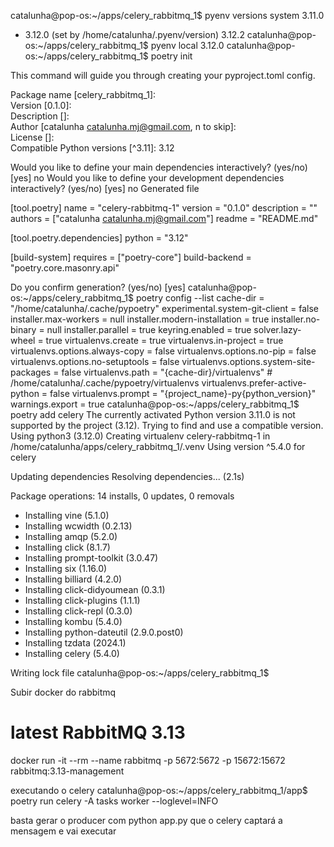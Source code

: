 catalunha@pop-os:~/apps/celery_rabbitmq_1$ pyenv versions
  system
  3.11.0
* 3.12.0 (set by /home/catalunha/.pyenv/version)
  3.12.2
catalunha@pop-os:~/apps/celery_rabbitmq_1$ pyenv local 3.12.0
catalunha@pop-os:~/apps/celery_rabbitmq_1$ poetry init

This command will guide you through creating your pyproject.toml config.

Package name [celery_rabbitmq_1]:  
Version [0.1.0]:  
Description []:  
Author [catalunha <catalunha.mj@gmail.com>, n to skip]:  
License []:  
Compatible Python versions [^3.11]:  3.12

Would you like to define your main dependencies interactively? (yes/no) [yes] no
Would you like to define your development dependencies interactively? (yes/no) [yes] no
Generated file

[tool.poetry]
name = "celery-rabbitmq-1"
version = "0.1.0"
description = ""
authors = ["catalunha <catalunha.mj@gmail.com>"]
readme = "README.md"

[tool.poetry.dependencies]
python = "3.12"


[build-system]
requires = ["poetry-core"]
build-backend = "poetry.core.masonry.api"


Do you confirm generation? (yes/no) [yes] 
catalunha@pop-os:~/apps/celery_rabbitmq_1$ poetry config --list
cache-dir = "/home/catalunha/.cache/pypoetry"
experimental.system-git-client = false
installer.max-workers = null
installer.modern-installation = true
installer.no-binary = null
installer.parallel = true
keyring.enabled = true
solver.lazy-wheel = true
virtualenvs.create = true
virtualenvs.in-project = true
virtualenvs.options.always-copy = false
virtualenvs.options.no-pip = false
virtualenvs.options.no-setuptools = false
virtualenvs.options.system-site-packages = false
virtualenvs.path = "{cache-dir}/virtualenvs"  # /home/catalunha/.cache/pypoetry/virtualenvs
virtualenvs.prefer-active-python = false
virtualenvs.prompt = "{project_name}-py{python_version}"
warnings.export = true
catalunha@pop-os:~/apps/celery_rabbitmq_1$ poetry add celery
The currently activated Python version 3.11.0 is not supported by the project (3.12).
Trying to find and use a compatible version. 
Using python3 (3.12.0)
Creating virtualenv celery-rabbitmq-1 in /home/catalunha/apps/celery_rabbitmq_1/.venv
Using version ^5.4.0 for celery

Updating dependencies
Resolving dependencies... (2.1s)

Package operations: 14 installs, 0 updates, 0 removals

  - Installing vine (5.1.0)
  - Installing wcwidth (0.2.13)
  - Installing amqp (5.2.0)
  - Installing click (8.1.7)
  - Installing prompt-toolkit (3.0.47)
  - Installing six (1.16.0)
  - Installing billiard (4.2.0)
  - Installing click-didyoumean (0.3.1)
  - Installing click-plugins (1.1.1)
  - Installing click-repl (0.3.0)
  - Installing kombu (5.4.0)
  - Installing python-dateutil (2.9.0.post0)
  - Installing tzdata (2024.1)
  - Installing celery (5.4.0)

Writing lock file
catalunha@pop-os:~/apps/celery_rabbitmq_1$ 

Subir docker do rabbitmq

# latest RabbitMQ 3.13
docker run -it --rm --name rabbitmq -p 5672:5672 -p 15672:15672 rabbitmq:3.13-management

executando o celery
catalunha@pop-os:~/apps/celery_rabbitmq_1/app$ poetry run celery -A tasks worker --loglevel=INFO

basta gerar o producer com 
python app.py
que o celery captará a mensagem e vai executar
